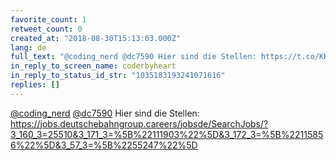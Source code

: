 ```yaml
---
favorite_count: 1
retweet_count: 0
created_at: "2018-08-30T15:13:03.000Z"
lang: de
full_text: "@coding_nerd @dc7590 Hier sind die Stellen: https://t.co/KKUaHFarwI"
in_reply_to_screen_name: coderbyheart
in_reply_to_status_id_str: "1035183193241071616"
replies: []
---
```


[@coding_nerd](https://twitter.com/coding_nerd)
[@dc7590](https://twitter.com/dc7590) Hier sind die Stellen:
<https://jobs.deutschebahngroup.careers/jobsde/SearchJobs/?3_160_3=25510&3_171_3=%5B%22111903%22%5D&3_172_3=%5B%22115856%22%5D&3_57_3=%5B%2255247%22%5D>
